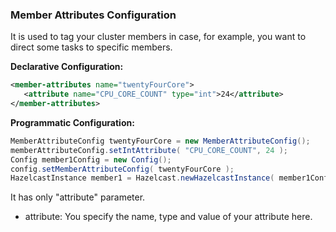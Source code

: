 ### Member Attributes Configuration

It is used to tag your cluster members in case, for example, you want to direct some tasks to specific members.

**Declarative Configuration:**

```xml
<member-attributes name="twentyFourCore">
   <attribute name="CPU_CORE_COUNT" type="int">24</attribute>
</member-attributes>
```

**Programmatic Configuration:**

```java
MemberAttributeConfig twentyFourCore = new MemberAttributeConfig(); 
memberAttributeConfig.setIntAttribute( "CPU_CORE_COUNT", 24 );
Config member1Config = new Config();
config.setMemberAttributeConfig( twentyFourCore );
HazelcastInstance member1 = Hazelcast.newHazelcastInstance( member1Config );
```


It has only "attribute" parameter.

- attribute: You specify the name, type and value of your attribute here.





